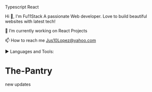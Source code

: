 Typescript React

Hi 👋, I'm Fu11Stack A passionate Web developer. Love to build beautiful websites with latest tech!


🔭 I’m currently working on React Projects


📫 How to reach me Jus10Lopez@yahoo.com


▶ Languages and Tools:


# The-Pantry
 new updates
 
 
